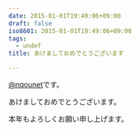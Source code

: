 ```yaml
---
date: 2015-01-01T19:49:06+09:00
draft: false
iso8601: 2015-01-01T19:49:06+09:00
tags:
  - undef
title: あけましておめでとうございます

---
```


<p><a href="https://twitter.com/nqounet">@nqounet</a>です。</p>

<p>あけましておめでとうございます。</p>

<p>本年もよろしくお願い申し上げます。</p>
    	